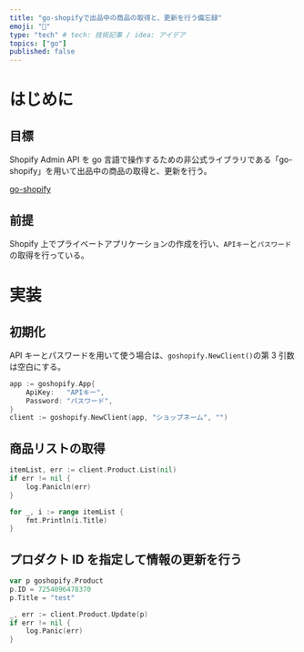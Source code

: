 ```yaml
---
title: "go-shopifyで出品中の商品の取得と、更新を行う備忘録"
emoji: "🐚"
type: "tech" # tech: 技術記事 / idea: アイデア
topics: ["go"]
published: false
---
```


# はじめに

## 目標

Shopify Admin API を go 言語で操作するための非公式ライブラリである「go-shopify」を用いて出品中の商品の取得と、更新を行う。

[go-shopify](https://github.com/bold-commerce/go-shopify)

## 前提

Shopify 上でプライベートアプリケーションの作成を行い、`APIキー`と`パスワード`の取得を行っている。

# 実装

## 初期化

API キーとパスワードを用いて使う場合は、`goshopify.NewClient()`の第 3 引数は空白にする。

```Go
app := goshopify.App{
    ApiKey:   "APIキー",
    Password: "パスワード",
}
client := goshopify.NewClient(app, "ショップネーム", "")
```

## 商品リストの取得

```go
itemList, err := client.Product.List(nil)
if err != nil {
	log.Panicln(err)
}

for _, i := range itemList {
	fmt.Println(i.Title)
}
```

## プロダクト ID を指定して情報の更新を行う

```go
var p goshopify.Product
p.ID = 7254096478370
p.Title = "test"

_, err := client.Product.Update(p)
if err != nil {
	log.Panic(err)
}
```
